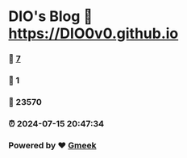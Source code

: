 # DIO's Blog :link: https://DIO0v0.github.io 
### :page_facing_up: [7](https://DIO0v0.github.io/tag.html) 
### :speech_balloon: 1 
### :hibiscus: 23570 
### :alarm_clock: 2024-07-15 20:47:34 
### Powered by :heart: [Gmeek](https://github.com/Meekdai/Gmeek)
